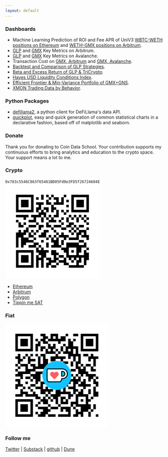 ```yaml
---
layout: default
---
```


### Dashboards

* Machine Learning Prediction of ROI and Fee APR of UniV3 [WBTC-WETH positions on Ethereum](https://coindataschool-univ3-roi-prediction-wbtc-weth-main-oufzxi.streamlit.app/) and [WETH-GMX positions on Arbitrum](https://coindataschool-univ3-roi-prediction-weth-gmx-main-ponc95.streamlit.app/).
* [GLP](https://dune.com/coindataschool/glp-arbitrum) and [GMX](https://dune.com/coindataschool/gmx-arbitrum) Key Metrics on Arbitrum.
* [GLP](https://dune.com/coindataschool/glp-avalanche) and [GMX](https://dune.com/coindataschool/gmx-avalanche) Key Metrics on Avalanche.
* Transaction Cost on [GMX, Arbitrum](https://dune.com/coindataschool/cost-of-transactions-on-gmx-arbitrum) and [GMX, Avalanche](https://dune.com/coindataschool/cost-of-transactions-on-gmx-avalanche).
* [Backtest and Comparison of GLP Strategies](https://coindataschool-glp-strats-comp-dashboard-main-vimp75.streamlitapp.com/).
* [Beta and Excess Return of GLP & TriCrypto](https://coindataschool-beta-sharpe-ret-dashboard-main-5rm56h.streamlitapp.com/).
* [Hayes USD Liquidity Conditions Index](https://coindataschool-husdlci-main-pfjljd.streamlit.app/).
* [Efficient Frontier & Min-Variance Portfolio of GMX+GNS](https://coindataschool-minvar-portfolio-dashbord-main-w2wjqa.streamlit.app/).
* [XMON Trading Data by Behavior](https://dune.com/coindataschool/xmon-sudoswap).

### Python Packages

* [defillama2](https://github.com/coindataschool/defillama2), a python client for DeFiLlama's data API.
* [quickplot](https://github.com/coindataschool/quickplot), easy and quick generation of common statistical charts in a declarative fashion, based off of matplotlib and seaborn.

### Donate

Thank you for donating to Coin Data School. Your contribution supports my continuous efforts to bring analytics and education to the crypto space. Your support means a lot to me.

### Crypto

`0x783c5546C863f65481BD05Fd0e3FD5f26724604E`
![](assets/CDS-ETH-QR-CODE.png)

- [Ethereum](https://etherscan.io/address/0x783c5546c863f65481bd05fd0e3fd5f26724604e)
- [Arbitrum](https://arbiscan.io/address/0x783c5546c863f65481bd05fd0e3fd5f26724604e)
- [Polygon](https://polygonscan.com/address/0x783c5546c863f65481bd05fd0e3fd5f26724604e)
- [Tippin me SAT](https://tippin.me/@coindataschool)

### Fiat

![](assets/coin-data-school-ko-fi.png)

### Follow me

[Twitter](https://twitter.com/coindataschool) | [Substack](https://coindataschool.substack.com/) | [github](https://github.com/coindataschool) | [Dune](https://dune.com/coindataschool)